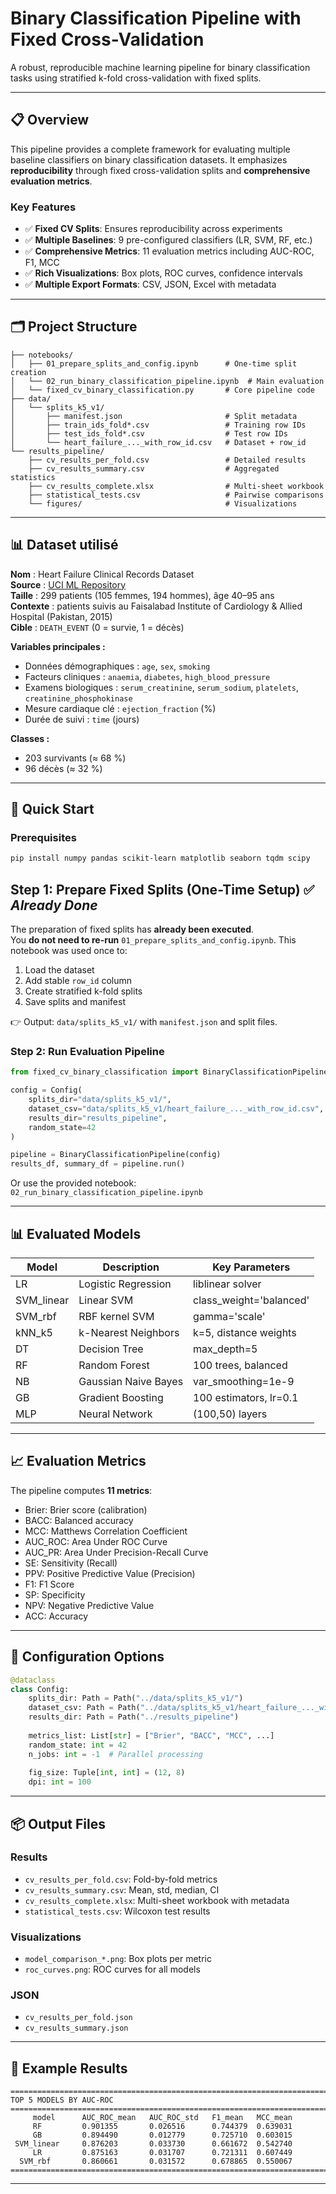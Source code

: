 # Binary Classification Pipeline with Fixed Cross-Validation

A robust, reproducible machine learning pipeline for binary classification tasks using stratified k-fold cross-validation with fixed splits.

---

## 📋 Overview

This pipeline provides a complete framework for evaluating multiple baseline classifiers on binary classification datasets. It emphasizes **reproducibility** through fixed cross-validation splits and **comprehensive evaluation metrics**.

### Key Features
- ✅ **Fixed CV Splits**: Ensures reproducibility across experiments  
- ✅ **Multiple Baselines**: 9 pre-configured classifiers (LR, SVM, RF, etc.)  
- ✅ **Comprehensive Metrics**: 11 evaluation metrics including AUC-ROC, F1, MCC  
- ✅ **Rich Visualizations**: Box plots, ROC curves, confidence intervals  
- ✅ **Multiple Export Formats**: CSV, JSON, Excel with metadata  

---

## 🗂️ Project Structure

```
├── notebooks/
│   ├── 01_prepare_splits_and_config.ipynb      # One-time split creation
│   └── 02_run_binary_classification_pipeline.ipynb  # Main evaluation
│   └── fixed_cv_binary_classification.py       # Core pipeline code
├── data/
│   └── splits_k5_v1/
│       ├── manifest.json                       # Split metadata
│       ├── train_ids_fold*.csv                 # Training row IDs
│       ├── test_ids_fold*.csv                  # Test row IDs
│       └── heart_failure_..._with_row_id.csv   # Dataset + row_id
└── results_pipeline/
    ├── cv_results_per_fold.csv                 # Detailed results
    ├── cv_results_summary.csv                  # Aggregated statistics
    ├── cv_results_complete.xlsx                # Multi-sheet workbook
    ├── statistical_tests.csv                   # Pairwise comparisons
    └── figures/                                # Visualizations
```

---
## 📊 Dataset utilisé

**Nom** : Heart Failure Clinical Records Dataset  
**Source** : [UCI ML Repository](https://archive.ics.uci.edu/ml/datasets/Heart+failure+clinical+records)  
**Taille** : 299 patients (105 femmes, 194 hommes), âge 40–95 ans  
**Contexte** : patients suivis au Faisalabad Institute of Cardiology & Allied Hospital (Pakistan, 2015)  
**Cible** : `DEATH_EVENT` (0 = survie, 1 = décès)  

**Variables principales :**
- Données démographiques : `age`, `sex`, `smoking`  
- Facteurs cliniques : `anaemia`, `diabetes`, `high_blood_pressure`  
- Examens biologiques : `serum_creatinine`, `serum_sodium`, `platelets`, `creatinine_phosphokinase`  
- Mesure cardiaque clé : `ejection_fraction` (%)  
- Durée de suivi : `time` (jours)  

**Classes :**
- 203 survivants (≈ 68 %)  
- 96 décès (≈ 32 %)  
---
## 🚀 Quick Start

### Prerequisites
```bash
pip install numpy pandas scikit-learn matplotlib seaborn tqdm scipy
```

## Step 1: Prepare Fixed Splits (One-Time Setup) ✅ *Already Done*  

The preparation of fixed splits has **already been executed**.  
You **do not need to re-run** `01_prepare_splits_and_config.ipynb`.
This notebook was used once to:
1. Load the dataset  
2. Add stable `row_id` column  
3. Create stratified k-fold splits  
4. Save splits and manifest  

👉 Output: `data/splits_k5_v1/` with `manifest.json` and split files.

### Step 2: Run Evaluation Pipeline
```python
from fixed_cv_binary_classification import BinaryClassificationPipeline, Config

config = Config(
    splits_dir="data/splits_k5_v1/",
    dataset_csv="data/splits_k5_v1/heart_failure_..._with_row_id.csv",
    results_dir="results_pipeline",
    random_state=42
)

pipeline = BinaryClassificationPipeline(config)
results_df, summary_df = pipeline.run()
```

Or use the provided notebook: `02_run_binary_classification_pipeline.ipynb`

---

## 📊 Evaluated Models

| Model      | Description                  | Key Parameters |
|------------|------------------------------|----------------|
| LR         | Logistic Regression          | liblinear solver |
| SVM_linear | Linear SVM                   | class_weight='balanced' |
| SVM_rbf    | RBF kernel SVM               | gamma='scale' |
| kNN_k5     | k-Nearest Neighbors          | k=5, distance weights |
| DT         | Decision Tree                | max_depth=5 |
| RF         | Random Forest                | 100 trees, balanced |
| NB         | Gaussian Naive Bayes         | var_smoothing=1e-9 |
| GB         | Gradient Boosting            | 100 estimators, lr=0.1 |
| MLP        | Neural Network               | (100,50) layers |

---

## 📈 Evaluation Metrics

The pipeline computes **11 metrics**:

- Brier: Brier score (calibration)  
- BACC: Balanced accuracy  
- MCC: Matthews Correlation Coefficient  
- AUC_ROC: Area Under ROC Curve  
- AUC_PR: Area Under Precision-Recall Curve  
- SE: Sensitivity (Recall)  
- PPV: Positive Predictive Value (Precision)  
- F1: F1 Score  
- SP: Specificity  
- NPV: Negative Predictive Value  
- ACC: Accuracy  

---

## 🔧 Configuration Options

```python
@dataclass
class Config:
    splits_dir: Path = Path("../data/splits_k5_v1/")
    dataset_csv: Path = Path("../data/splits_k5_v1/heart_failure_..._with_row_id.csv")
    results_dir: Path = Path("../results_pipeline")
    
    metrics_list: List[str] = ["Brier", "BACC", "MCC", ...]
    random_state: int = 42
    n_jobs: int = -1  # Parallel processing
    
    fig_size: Tuple[int, int] = (12, 8)
    dpi: int = 100
```

---

## 📦 Output Files

### Results
- `cv_results_per_fold.csv`: Fold-by-fold metrics  
- `cv_results_summary.csv`: Mean, std, median, CI  
- `cv_results_complete.xlsx`: Multi-sheet workbook with metadata  
- `statistical_tests.csv`: Wilcoxon test results  

### Visualizations
- `model_comparison_*.png`: Box plots per metric  
- `roc_curves.png`: ROC curves for all models  

### JSON
- `cv_results_per_fold.json`  
- `cv_results_summary.json`  

---

## 📝 Example Results

```
================================================================================
TOP 5 MODELS BY AUC-ROC
================================================================================
     model      AUC_ROC_mean   AUC_ROC_std   F1_mean   MCC_mean
     RF         0.901355       0.026516      0.744379  0.639031
     GB         0.894490       0.012779      0.725710  0.603015
 SVM_linear     0.876203       0.033730      0.661672  0.542740
     LR         0.875163       0.031707      0.721311  0.607449
  SVM_rbf       0.860661       0.031572      0.678865  0.550067
================================================================================
```

---
